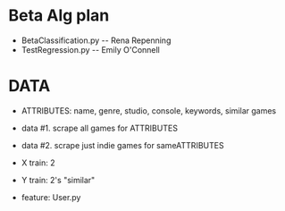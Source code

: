 # Beta Alg plan
* BetaClassification.py -- Rena Repenning
* TestRegression.py -- Emily O'Connell




# DATA
* ATTRIBUTES: name, genre, studio, console, keywords, similar games
* data #1. scrape all games for ATTRIBUTES
* data #2. scrape just indie games for sameATTRIBUTES


* X train: 2
* Y train: 2's "similar" 
* feature: User.py 

